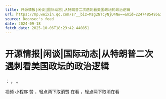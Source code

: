 ```yaml
---
title: 开源情报|闲谈|国际动态|从特朗普二次遇刺看美国政坛的政治逻辑
url: https://mp.weixin.qq.com/s?__biz=Mzg2NTcyNjU4Nw==&mid=2247485495&idx=1&sn=9061898e0bd1621641ab20e28cb23cd5
source: Doonsec's feed
date: 2024-09-18
fetch_date: 2025-10-06T18:23:42.440851
---
```


# 开源情报|闲谈|国际动态|从特朗普二次遇刺看美国政坛的政治逻辑

：
，
。

视频
小程序
赞
，轻点两下取消赞
在看
，轻点两下取消在看
